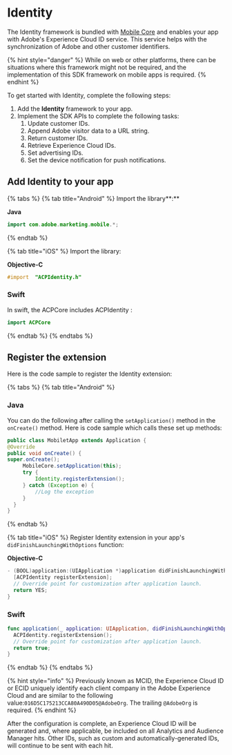 # Identity

The Identity framework is bundled with [Mobile Core](../) and enables your app with Adobe's Experience Cloud ID service. This service helps with the synchronization of Adobe and other customer identifiers.

{% hint style="danger" %}
While on web or other platforms, there can be situations where this framework might not be required, and the implementation of this SDK framework on mobile apps is required.
{% endhint %}

To get started with Identity, complete the following steps:

1. Add the **Identity** framework to your app.
2. Implement the SDK APIs to complete the following tasks:
   1. Update customer IDs.
   2. Append Adobe visitor data to a URL string.
   3. Return customer IDs.
   4. Retrieve Experience Cloud IDs.
   5. Set advertising IDs.
   6. Set the device notification for push notifications.

## Add Identity to your app

{% tabs %}
{% tab title="Android" %}
Import the library**:**

**Java**

```java
import com.adobe.marketing.mobile.*;
```
{% endtab %}

{% tab title="iOS" %}
Import the library:

**Objective-C**

```objectivec
#import  "ACPIdentity.h"
```

### Swift

In swift, the ACPCore includes ACPIdentity :

```swift
import ACPCore
```
{% endtab %}
{% endtabs %}

## **Register the extension**

Here is the code sample to register the Identity extension:

{% tabs %}
{% tab title="Android" %}
### Java

You can do the following after calling the `setApplication()` method in the `onCreate()` method. Here is code sample which calls these set up methods:

```java
public class MobiletApp extends Application {
@Override
public void onCreate() {
super.onCreate();
     MobileCore.setApplication(this);
     try {
         Identity.registerExtension();
     } catch (Exception e) {
         //Log the exception
     }
  }
}
```
{% endtab %}

{% tab title="iOS" %}
Register Identity extension in your app's `didFinishLaunchingWithOptions` function:

**Objective-C**

```objectivec
- (BOOL)application:(UIApplication *)application didFinishLaunchingWithOptions:(NSDictionary *)launchOptions {
  [ACPIdentity registerExtension];
  // Override point for customization after application launch.
  return YES;
}
```

### Swift

```swift
func application(_ application: UIApplication, didFinishLaunchingWithOptions launchOptions: [UIApplication.LaunchOptionsKey: Any]?) -> Bool {
  ACPIdentity.registerExtension();
  // Override point for customization after application launch.
  return true;
}
```
{% endtab %}
{% endtabs %}

{% hint style="info" %}
Previously known as MCID, the Experience Cloud ID or ECID  uniquely identify each client company in the Adobe Experience Cloud and are similar to the following value:`016D5C175213CCA80A490D05@AdobeOrg`. The trailing `@AdobeOrg` is required.
{% endhint %}

After the configuration is complete, an Experience Cloud ID will be generated and, where applicable, be included on all Analytics and Audience Manager hits. Other IDs, such as custom and automatically-generated IDs, will continue to be sent with each hit.

